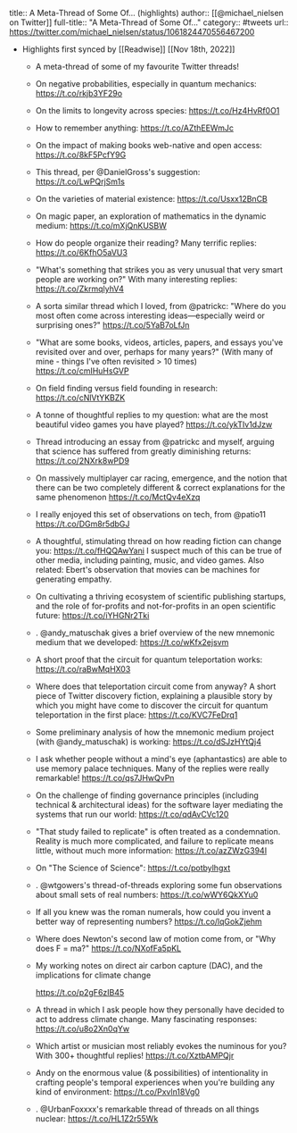title:: A Meta-Thread of Some Of... (highlights)
author:: [[@michael_nielsen on Twitter]]
full-title:: "A Meta-Thread of Some Of..."
category:: #tweets
url:: https://twitter.com/michael_nielsen/status/1061824470556467200

- Highlights first synced by [[Readwise]] [[Nov 18th, 2022]]
	- A meta-thread of some of my favourite Twitter threads!
	- On negative probabilities, especially in quantum mechanics: https://t.co/rkjb3YF29o
	- On the limits to longevity across species: https://t.co/Hz4HvRf0O1
	- How to remember anything: https://t.co/AZthEEWmJc
	- On the impact of making books web-native and open access: https://t.co/8kF5PcfY9G
	- This thread, per @DanielGross's suggestion: https://t.co/LwPQrjSm1s
	- On the varieties of material existence: https://t.co/Usxx12BnCB
	- On magic paper, an exploration of mathematics in the dynamic medium: https://t.co/mXjQnKUSBW
	- How do people organize their reading? Many terrific replies: https://t.co/6KfhO5aVU3
	- "What's something that strikes you as very unusual that very smart people are working on?" With many interesting replies: https://t.co/ZkrmqlyhV4
	- A sorta similar thread which I loved, from @patrickc: "Where do you most often come across interesting ideas—especially weird or surprising ones?" https://t.co/5YaB7oLfJn
	- "What are some books, videos, articles, papers, and essays you've revisited over and over, perhaps for many years?" (With many of mine - things I've often revisited > 10 times) https://t.co/cmIHuHsGVP
	- On field finding versus field founding in research: https://t.co/cNlVtYKBZK
	- A tonne of thoughtful replies to my question: what are the most beautiful video games you have played? https://t.co/ykTIv1dJzw
	- Thread introducing an essay from @patrickc and myself, arguing that science has suffered from greatly diminishing returns: https://t.co/2NXrk8wPD9
	- On massively multiplayer car racing, emergence, and the notion that there can be two completely different & correct explanations for the same phenomenon https://t.co/MctQv4eXzq
	- I really enjoyed this set of observations on tech, from @patio11 https://t.co/DGm8r5dbGJ
	- A thoughtful, stimulating thread on how reading fiction can change you: https://t.co/fHQQAwYani
	  I suspect much of this can be true of other media, including painting, music, and video games. Also related: Ebert's observation that movies can be machines for generating empathy.
	- On cultivating a thriving ecosystem of scientific publishing startups, and the role of for-profits and not-for-profits in an open scientific future: https://t.co/iYHGNr2Tki
	- . @andy_matuschak gives a brief overview of the new mnemonic medium that we developed: https://t.co/wKfx2ejsvm
	- A short proof that the circuit for quantum teleportation works: https://t.co/raBwMqHX03
	- Where does that teleportation circuit come from anyway? A short piece of Twitter discovery fiction, explaining a plausible story by which you might have come to discover the circuit for quantum teleportation in the first place: https://t.co/KVC7FeDrq1
	- Some preliminary analysis of how the mnemonic medium project (with @andy_matuschak) is working: https://t.co/dSJzHYtQj4
	- I ask whether people without a mind's eye (aphantastics) are able to use memory palace techniques. Many of the replies were really remarkable!  https://t.co/qs7JHwQvPn
	- On the challenge of finding governance principles (including technical & architectural ideas) for the software layer mediating the systems that run our world: https://t.co/qdAvCVc120
	- "That study failed to replicate" is often treated as a condemnation. Reality is much more complicated, and failure to replicate means little, without much more information: https://t.co/azZWzG394I
	- On "The Science of Science": https://t.co/potbylhgxt
	- . @wtgowers's thread-of-threads exploring some fun observations about small sets of real numbers: https://t.co/wWY6QkXYu0
	- If all you knew was the roman numerals, how could you invent a better way of representing numbers? https://t.co/lqGokZjehm
	- Where does Newton's second law of motion come from, or "Why does F = ma?" https://t.co/NXofFa5pKL
	- My working notes on direct air carbon capture (DAC), and the implications for climate change
	  
	  https://t.co/p2gF6zIB45
	- A thread in which I ask people how they personally have decided to act to address climate change. Many fascinating responses: https://t.co/u8o2Xn0qYw
	- Which artist or musician most reliably evokes the numinous for you? With 300+ thoughtful replies! https://t.co/XztbAMPQjr
	- Andy on the enormous value (& possibilities) of intentionality in crafting people's temporal experiences when you're building any kind of environment: https://t.co/Pxvln18Vg0
	- . @UrbanFoxxxx's remarkable thread of threads on all things nuclear: https://t.co/HL1Z2r55Wk